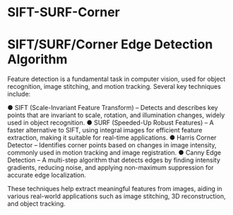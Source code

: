 # SIFT-SURF-Corner
# SIFT/SURF/Corner Edge Detection Algorithm
Feature detection is a fundamental task in computer vision, used for object recognition, image
stitching, and motion tracking. Several key techniques include:

● SIFT (Scale-Invariant Feature Transform) – Detects and describes key points that are
invariant to scale, rotation, and illumination changes, widely used in object recognition.
● SURF (Speeded-Up Robust Features) – A faster alternative to SIFT, using integral
images for efficient feature extraction, making it suitable for real-time applications.
● Harris Corner Detector – Identifies corner points based on changes in image intensity,
commonly used in motion tracking and image registration.
● Canny Edge Detection – A multi-step algorithm that detects edges by finding intensity
gradients, reducing noise, and applying non-maximum suppression for accurate edge
localization.

These techniques help extract meaningful features from images, aiding in various real-world
applications such as image stitching, 3D reconstruction, and object tracking.
